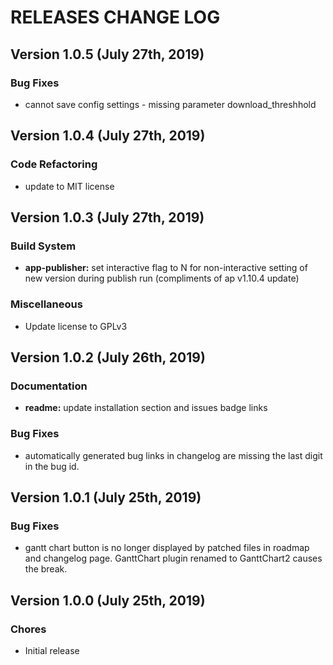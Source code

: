 # RELEASES CHANGE LOG

## Version 1.0.5 (July 27th, 2019)

### Bug Fixes

- cannot save config settings - missing parameter download_threshhold

## Version 1.0.4 (July 27th, 2019)

### Code Refactoring

- update to MIT license

## Version 1.0.3 (July 27th, 2019)

### Build System

- **app-publisher:** set interactive flag to N for non-interactive setting of new version during publish run (compliments of ap v1.10.4 update)

### Miscellaneous

- Update license to GPLv3

## Version 1.0.2 (July 26th, 2019)

### Documentation

- **readme:** update installation section and issues badge links

### Bug Fixes

- automatically generated bug links in changelog are missing the last digit in the bug id.

## Version 1.0.1 (July 25th, 2019)

### Bug Fixes

- gantt chart button is no longer displayed by patched files in roadmap and changelog page.  GanttChart plugin renamed to GanttChart2 causes the break.

## Version 1.0.0 (July 25th, 2019)

### Chores

- Initial release


